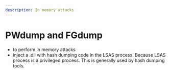 ```yaml
---
description: In memory attacks
---
```


# PWdump and FGdump

* to perform in memory attacks
* inject a .dll with hash dumping code in the LSAS process. Because LSAS process is a privileged process. This is generally used by hash dumping tools.



